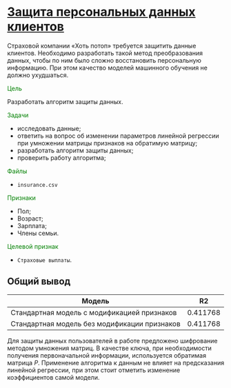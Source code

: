 # [Защита персональных данных клиентов](https://github.com/WhiteNivis/praktikum/tree/main/09-Защита%20данных%20клиентов%20страховой%20компании)

Страховой компании «Хоть потоп» требуется защитить данные клиентов. Необходимо разработать такой метод преобразования данных, чтобы по ним было сложно восстановить персональную информацию. При этом качество моделей машинного обучения не должно ухудшаться. 

<font color='green'>Цель</font>

Разработать алгоритм защиты данных. 

<font color='green'>Задачи</font>

- исследовать данные;
- ответить на вопрос об изменении параметров линейной регрессии при умножении матрицы признаков на обратимую матрицу;
- разработать алгоритм защиты данных;
- проверить работу алгоритма;

<font color='green'>Файлы</font>

- `insurance.csv`

<font color='green'>Признаки</font>

-    Пол;
-    Возраст;
-    Зарплата;
-    Члены семьи.

<font color='green'>Целевой признак</font>

- `Страховые выплаты`.

## Общий вывод


| Модель        | R2 |
| ------------- | ------------- |
| Стандартная модель c модификацией признаков |	0.411768 |
| Стандартная модель без модификации признаков | 0.411768 |

Для защиты данных пользователей в работе предложено шифрование методом умножения матриц. В качестве ключа, при необходимости получения первоначальной информации, используется  обратимая матрица $P$. Применение алгоритма к данным не влияет на предсказания линейной регрессии, при этом стоит отметить изменение коэффициентов самой модели.
